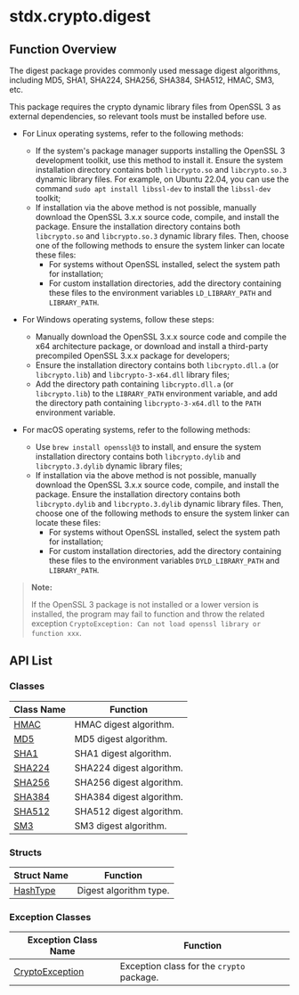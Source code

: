 # stdx.crypto.digest

## Function Overview

The digest package provides commonly used message digest algorithms, including MD5, SHA1, SHA224, SHA256, SHA384, SHA512, HMAC, SM3, etc.

This package requires the crypto dynamic library files from OpenSSL 3 as external dependencies, so relevant tools must be installed before use.

- For Linux operating systems, refer to the following methods:
    - If the system's package manager supports installing the OpenSSL 3 development toolkit, use this method to install it. Ensure the system installation directory contains both `libcrypto.so` and `libcrypto.so.3` dynamic library files. For example, on Ubuntu 22.04, you can use the command `sudo apt install libssl-dev` to install the `libssl-dev` toolkit;
    - If installation via the above method is not possible, manually download the OpenSSL 3.x.x source code, compile, and install the package. Ensure the installation directory contains both `libcrypto.so` and `libcrypto.so.3` dynamic library files. Then, choose one of the following methods to ensure the system linker can locate these files:
        - For systems without OpenSSL installed, select the system path for installation;
        - For custom installation directories, add the directory containing these files to the environment variables `LD_LIBRARY_PATH` and `LIBRARY_PATH`.

- For Windows operating systems, follow these steps:
    - Manually download the OpenSSL 3.x.x source code and compile the x64 architecture package, or download and install a third-party precompiled OpenSSL 3.x.x package for developers;
    - Ensure the installation directory contains both `libcrypto.dll.a` (or `libcrypto.lib`) and `libcrypto-3-x64.dll` library files;
    - Add the directory path containing `libcrypto.dll.a` (or `libcrypto.lib`) to the `LIBRARY_PATH` environment variable, and add the directory path containing `libcrypto-3-x64.dll` to the `PATH` environment variable.

- For macOS operating systems, refer to the following methods:
    - Use `brew install openssl@3` to install, and ensure the system installation directory contains both `libcrypto.dylib` and `libcrypto.3.dylib` dynamic library files;
    - If installation via the above method is not possible, manually download the OpenSSL 3.x.x source code, compile, and install the package. Ensure the installation directory contains both `libcrypto.dylib` and `libcrypto.3.dylib` dynamic library files. Then, choose one of the following methods to ensure the system linker can locate these files:
        - For systems without OpenSSL installed, select the system path for installation;
        - For custom installation directories, add the directory containing these files to the environment variables `DYLD_LIBRARY_PATH` and `LIBRARY_PATH`.

> **Note:**
>
> If the OpenSSL 3 package is not installed or a lower version is installed, the program may fail to function and throw the related exception `CryptoException: Can not load openssl library or function xxx`.

## API List

### Classes

|                 Class Name                 |                Function                |
| ----------------------------------------- | ------------------------------------- |
| [HMAC](./digest_package_api/digest_package_classes.md#class-hmac) | HMAC digest algorithm.    |
| [MD5](./digest_package_api/digest_package_classes.md#class-md5) | MD5 digest algorithm.    |
| [SHA1](./digest_package_api/digest_package_classes.md#class-sha1) | SHA1 digest algorithm.    |
| [SHA224](./digest_package_api/digest_package_classes.md#class-sha224) | SHA224 digest algorithm.    |
| [SHA256](./digest_package_api/digest_package_classes.md#class-sha256) | SHA256 digest algorithm.    |
| [SHA384](./digest_package_api/digest_package_classes.md#class-sha384) | SHA384 digest algorithm.    |
| [SHA512](./digest_package_api/digest_package_classes.md#class-sha512) | SHA512 digest algorithm.    |
| [SM3](./digest_package_api/digest_package_classes.md#class-sm3) | SM3 digest algorithm.    |

### Structs

|               Struct Name               |           Function           |
|----------------------------------------| ---------------------------- |
| [HashType](./digest_package_api/digest_package_structs.md#struct-hashType) | Digest algorithm type. |

### Exception Classes

|                 Exception Class Name                 |                Function                |
| -------------------------------------------------- | ------------------------------------- |
| [CryptoException](./digest_package_api/digest_package_exceptions.md#class-cryptoexception) | Exception class for the `crypto` package.      |